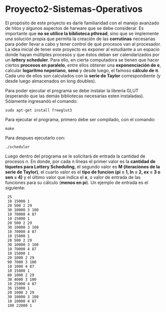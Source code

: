 # Proyecto2-Sistemas-Operativos
El propósito de este proyecto es darle familiaridad con el manejo avanzado de hilos y algunos aspectos de harware que se debe considerar.
Es importante que **no se utilice la biblioteca pthread**, sino que se implemente una solución propia que permita la creación de las **corrutinas** necesarias para poder llevar a cabo y tener control de qué procesos van al procesador.
La idea inicial de tener este proyecto es exponer al estudiante a un espacio donde hayan múltiples procesos y que éstos deban ser calendarizados por un **lottery scheduler**.
Para ello, en cierta computadora se tienen que hacer ciertos **procesos en paralelo**, entre ellos obtener una **exponenciación de e**, calcular **logaritmo neperiano**, **seno** y desde luego, el famoso **cálculo de π**. Cada uno de ellos son calculados con la **serie de Taylor** correspondiente (y desde luego almacenados en long doubles).

Para poder ejecutar el programa se debe instalar la libreria GLUT (esperando que las demás bibliotecas necesarias esten instaladas). Sólamente ingresando el comando:

    sudo apt-get install freeglut3
    
Para ejecutar el programa, primero debe ser compilado, con el comando:

    make

Para despues ejecutarlo con:

    ./scheduler
    
Luego dentro del programa se le solicitará de entrada la cantidad de procesos n. En donde, por cada n líneas el primer valor es la **cantidad de tiquetes para Lottery Scheduling**, el segundo valor es **M (iteraciones de la serie de Taylor)**, el cuarto valor es el **tipo de funcion (pi = 1, ln = 2, ex = 3 o sen = 4)** y el último valor que indica el **x**, o valor de entrada de las funciones para su cálculo (**menos en pi**). Un ejemplo de entrada es el siguiente:

     25
     10 15000 1
     20 500 2 29
     30 10000 3 100
     10 70000 4 87
     10 15000 1
     20 500 2 29
     30 10000 3 100
     10 70000 4 87
     10 15000 1
     20 500 2 29
     30 10000 3 100
     10 70000 4 87
     10 15000 1
     20 1000 2 29
     90 7000 3 100
     10 1000 4 87
     10 15000 1
     80 1000 2 29
     30 4000 3 100
     10 25000 4 87
     36 15000 1
     20 1000 2 29
     30 10000 3 100
     10 10000 4 87
     100 22000 1
